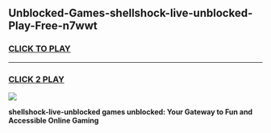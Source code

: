 
## Unblocked-Games-shellshock-live-unblocked-Play-Free-n7wwt
<h3>
<a href="https://premium76.site?title=shellshock-live-unblocked&ref=23A">CLICK TO PLAY</a></h3>
<hr>

<h3>
<a href="https://premium76.site?title=shellshock-live-unblocked&ref=23A">CLICK 2 PLAY</a>
  
</h3>

<a href="https://premium76.site?title=shellshock-live-unblocked&ref=23A"><img src="https://clearcache.store/games.png"></a>


**shellshock-live-unblocked games unblocked: Your Gateway to Fun and Accessible Online Gaming**
